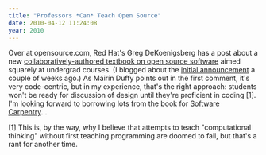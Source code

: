 ```yaml
---
title: "Professors *Can* Teach Open Source"
date: 2010-04-12 11:24:08
year: 2010
---
```

Over at opensource.com, Red Hat's Greg DeKoenigsberg has a post about a new <a href="http://opensource.com/education/10/4/can-professors-teach-open-source">collaboratively-authored textbook on open source software</a> aimed squarely at undergrad courses. (I blogged about the <a href="http://pyre.third-bit.com/blog/archives/3713.html">initial announcement</a> a couple of weeks ago.) As Máirín Duffy points out in the first comment, it's very code-centric, but in my experience, that's the right approach: students won't be ready for discussion of design until they're proficient in coding [1]. I'm looking forward to borrowing lots from the book for <a href="http://softwarecarpentry.wordpress.com">Software Carpentry</a>...

[1] This is, by the way, why I believe that attempts to teach  "computational thinking" without first teaching programming are doomed  to fail, but that's a rant for another time.
